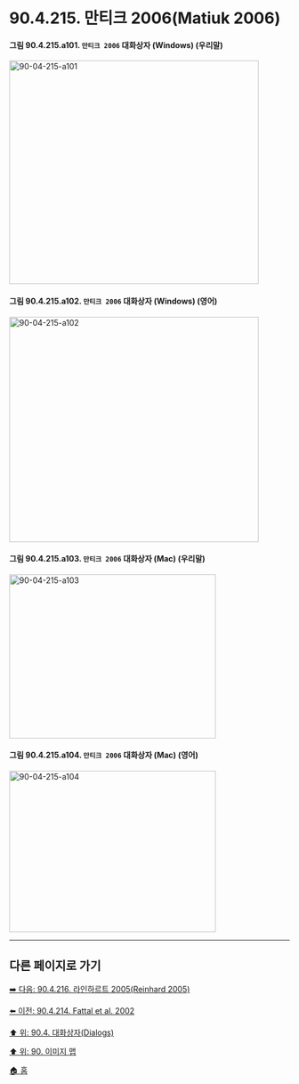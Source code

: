 # 90.4.215. 만티크 2006(Matiuk 2006)

<a id="90-04-215-a101"></a>

#### 그림 90.4.215.a101. `만티크 2006` 대화상자 (Windows) (우리말)
<img width="448" height="402" alt="90-04-215-a101" src="https://github.com/user-attachments/assets/3b2428b1-4eb6-4288-83ca-f88aafd0b5e0" />

<a id="90-04-215-a102"></a>

#### 그림 90.4.215.a102. `만티크 2006` 대화상자 (Windows) (영어)
<img width="448" height="405" alt="90-04-215-a102" src="https://github.com/user-attachments/assets/70c8c830-cf59-44ed-9b71-c2af720ee06c" />

<a id="90-04-215-a103"></a>

#### 그림 90.4.215.a103. `만티크 2006` 대화상자 (Mac) (우리말)
<img width="371" height="295" alt="90-04-215-a103" src="https://github.com/user-attachments/assets/4956ac70-f49d-4cff-85f7-70b6195465c7" />

<a id="90-04-215-a104"></a>

#### 그림 90.4.215.a104. `만티크 2006` 대화상자 (Mac) (영어)
<img width="371" height="290" alt="90-04-215-a104" src="https://github.com/user-attachments/assets/7cbdb3f7-7bb9-4d81-9ed0-98735148432c" />

***

## 다른 페이지로 가기

[➡️ 다음: 90.4.216. 라인하르트 2005(Reinhard 2005)](./90-04-0216-reinhard_2005.md)

[⬅️ 이전: 90.4.214. Fattal et al. 2002](./90-04-0214-fattal_et_el_2002.md)

[⬆️ 위: 90.4. 대화상자(Dialogs)](./90-04-0000-dialogs.md)

[⬆️ 위: 90. 이미지 맵](./90-00-image-map.md)

[🏠 홈](./00-home.md)